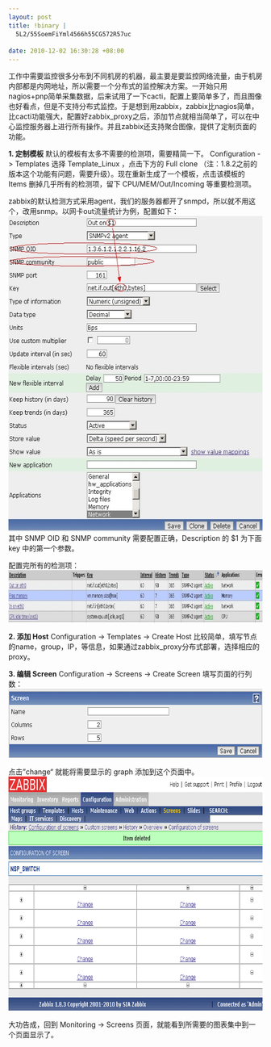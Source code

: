 ```yaml
--- 
layout: post
title: !binary |
  5L2/55SoemFiYml4566h55CG572R57uc

date: 2010-12-02 16:30:28 +08:00
---
```

工作中需要监控很多分布到不同机房的机器，最主要是要监控网络流量，由于机房内部都是内网地址，所以需要一个分布式的监控解决方案。一开始只用nagios+pnp简单采集数据，后来试用了一下cacti，配置上要简单多了，而且图像也好看点，但是不支持分布式监控。于是想到用zabbix，zabbix比nagios简单，比cacti功能强大，配置好zabbix_proxy之后，添加节点就相当简单了，可以在中心监控服务器上进行所有操作。并且zabbix还支持聚合图像，提供了定制页面的功能。

<strong>1. 定制模板</strong>
默认的模板有太多不需要的检测项，需要精简一下。
Configuration ->  Templates 选择 Template_Linux ，点击下方的 Full clone （注：1.8.2之前的版本这个功能有问题，需要升级）。现在重新生成了一个模板，点击该模板的 Items 删掉几乎所有的检测项，留下 CPU/MEM/Out/Incoming 等重要检测项。

zabbix的默认检测方式采用agent，我们的服务器都开了snmpd，所以就不用这个，改用snmp。以网卡out流量统计为例，配置如下：
<a href="/assets/uploads/2010/12/items-add.jpg"><img src="/assets/uploads/2010/12/items-add.jpg" alt="items-add" title="items-add" width="596" height="625" class="alignnone size-full wp-image-923" /></a>
其中 SNMP OID 和 SNMP community 需要配置正确，Description 的 $1 为下面 key 中的第一个参数。

配置完所有的检测项：
<a href="/assets/uploads/2010/12/items-conf.jpg"><img src="/assets/uploads/2010/12/items-conf-1024x104.jpg" alt="items-conf" title="items-conf" width="1024" height="104" class="alignnone size-large wp-image-924" /></a>

<strong>2. 添加 Host</strong>
Configuration ->  Templates -> Create Host
比较简单，填写节点的name，group，IP，等信息，如果通过zabbix_proxy分布式部署，选择相应的proxy。

<strong>3. 编辑 Screen</strong>
Configuration ->  Screens -> Create Screen
填写页面的行列数：
<a href="/assets/uploads/2010/12/screen-init.png"><img src="/assets/uploads/2010/12/screen-init.png" alt="screen-init" title="screen-init" width="652" height="137" class="alignnone size-full wp-image-926" /></a>

点击”change“ 就能将需要显示的 graph 添加到这个页面中。
<a href="/assets/uploads/2010/12/screen-add.png"><img src="/assets/uploads/2010/12/screen-add.png" alt="screen-add" title="screen-add" width="781" height="464" class="alignnone size-full wp-image-927" /></a>

大功告成，回到 Monitoring -> Screens 页面，就能看到所需要的图表集中到一个页面显示了。
